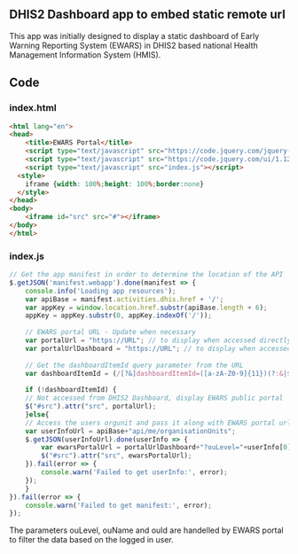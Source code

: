 ## DHIS2 Dashboard app to embed static remote url

This app was initially designed to display a static dashboard of Early Warning Reporting System (EWARS) in DHIS2 based national Health Management Information System (HMIS).

## Code
### index.html
```html 
<html lang="en">
<head>
	<title>EWARS Portal</title>
	<script type="text/javascript" src="https://code.jquery.com/jquery-1.12.4.js"></script>
	<script type="text/javascript" src="https://code.jquery.com/ui/1.12.1/jquery-ui.js"></script>
	<script type="text/javascript" src="index.js"></script>
  <style>
    iframe {width: 100%;height: 100%;border:none}
  </style>
</head>
<body>
	<iframe id="src" src="#"></iframe>
</body>
</html>
```
### index.js
```javascript
// Get the app manifest in order to determine the location of the API
$.getJSON('manifest.webapp').done(manifest => {
    console.info('Loading app resources');
    var apiBase = manifest.activities.dhis.href + '/';
    var appKey = window.location.href.substr(apiBase.length + 6);
    appKey = appKey.substr(0, appKey.indexOf('/'));
    
    // EWARS portal URL - Update when necessary
    var portalUrl = "https://URL"; // to display when accessed directly
    var portalUrlDashboard = "https://URL"; // to display when accessed from dashboard
    
    // Get the dashboardItemId query parameter from the URL
    var dashboardItemId = (/[?&]dashboardItemId=([a-zA-Z0-9]{11})(?:&|$)/g.exec(window.location.search) || [undefined]).pop();
	
    if (!dashboardItemId) {
	// Not accessed from DHIS2 Dashboard, display EWARS public portal
	$("#src").attr("src", portalUrl);
    }else{
	// Access the users orgunit and pass it along with EWARS portal url
	var userInfoUrl = apiBase+"api/me/organisationUnits";
	$.getJSON(userInfoUrl).done(userInfo => {
		var ewarsPortalUrl = portalUrlDashboard+"?ouLevel="+userInfo[0].level+"&ouName="+userInfo[0].name+"&ouId="+userInfo[0].id;
		$("#src").attr("src", ewarsPortalUrl);
	}).fail(error => {
		console.warn('Failed to get userInfo:', error);
	});
    }
}).fail(error => {
	console.warn('Failed to get manifest:', error);
});
```
The parameters ouLevel, ouName and ouId are handelled by EWARS portal to filter the data based on the logged in user.